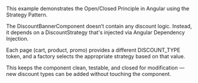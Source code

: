 This example demonstrates the Open/Closed Principle in Angular using the Strategy Pattern.

The DiscountBannerComponent doesn’t contain any discount logic. Instead, it depends on a DiscountStrategy that's injected via Angular Dependency Injection.

Each page (cart, product, promo) provides a different DISCOUNT_TYPE token, and a factory selects the appropriate strategy based on that value.

This keeps the component clean, testable, and closed for modification — new discount types can be added without touching the component.
